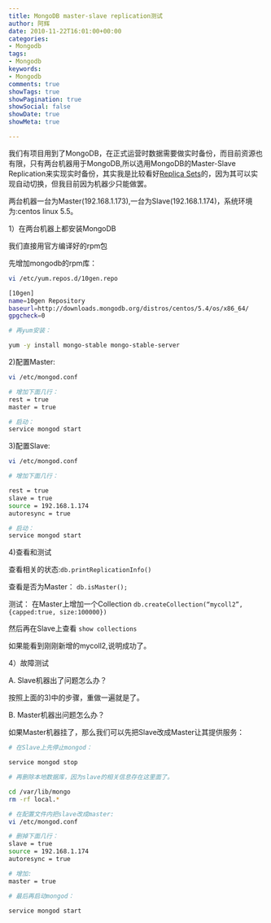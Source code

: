 ```yaml
---
title: MongoDB master-slave replication测试
author: 阿辉
date: 2010-11-22T16:01:00+00:00
categories:
- Mongodb
tags:
- Mongodb
keywords:
- Mongodb
comments: true
showTags: true
showPagination: true
showSocial: false
showDate: true
showMeta: true

---
```

我们有项目用到了MongoDB，在正式运营时数据需要做实时备份，而目前资源也有限，只有两台机器用于MongoDB,所以选用MongoDB的Master-Slave Replication来实现实时备份，其实我是比较看好[Replica Sets](http://www.mongodb.org/display/DOCS/Replica+Sets)的，因为其可以实现自动切换，但我目前因为机器少只能做罢。

两台机器一台为Master(192.168.1.173),一台为Slave(192.168.1.174)，系统环境为:centos linux 5.5。
<!--more-->
1）在两台机器上都安装MongoDB

我们直接用官方编译好的rpm包

先增加mongodb的rpm库：
```bash
vi /etc/yum.repos.d/10gen.repo

[10gen]
name=10gen Repository
baseurl=http://downloads.mongodb.org/distros/centos/5.4/os/x86_64/
gpgcheck=0

# 再yum安装：

yum -y install mongo-stable mongo-stable-server
```

2)配置Master:

```bash
vi /etc/mongod.conf

# 增加下面几行：
rest = true
master = true

# 启动：
service mongod start
```

3)配置Slave:
```bash
vi /etc/mongod.conf

# 增加下面几行：

rest = true
slave = true
source = 192.168.1.174
autoresync = true

# 启动：
service mongod start
```

4)查看和测试

查看相关的状态:`db.printReplicationInfo()`

查看是否为Master：
`db.isMaster();`

测试：
在Master上增加一个Collection
`db.createCollection(“mycoll2”, {capped:true, size:100000})`

然后再在Slave上查看
`show collections`

如果能看到刚刚新增的mycoll2,说明成功了。


4）故障测试

A. Slave机器出了问题怎么办？

按照上面的3)中的步骤，重做一遍就是了。

B. Master机器出问题怎么办？

如果Master机器挂了，那么我们可以先把Slave改成Master让其提供服务：
```bash
# 在Slave上先停止mongod：

service mongod stop

# 再删除本地数据库，因为slave的相关信息存在这里面了。

cd /var/lib/mongo
rm -rf local.*

# 在配置文件内把slave改成master:
vi /etc/mongod.conf

# 删掉下面几行：
slave = true
source = 192.168.1.174
autoresync = true

# 增加:
master = true

# 最后再启动mongod：

service mongod start
```